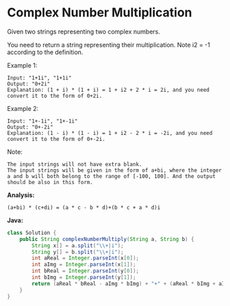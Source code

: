 # Complex Number Multiplication

Given two strings representing two complex numbers.

You need to return a string representing their multiplication. Note i2 = -1 according to the definition.

Example 1:

    Input: "1+1i", "1+1i"
    Output: "0+2i"
    Explanation: (1 + i) * (1 + i) = 1 + i2 + 2 * i = 2i, and you need convert it to the form of 0+2i.

Example 2:

    Input: "1+-1i", "1+-1i"
    Output: "0+-2i"
    Explanation: (1 - i) * (1 - i) = 1 + i2 - 2 * i = -2i, and you need convert it to the form of 0+-2i.

Note:

    The input strings will not have extra blank.
    The input strings will be given in the form of a+bi, where the integer a and b will both belong to the range of [-100, 100]. And the output should be also in this form.

**Analysis:**

    (a+bi) * (c+di) = (a * c - b * d)+(b * c + a * d)i

**Java:**
```java
class Solution {
    public String complexNumberMultiply(String a, String b) {
        String x[] = a.split("\\+|i");
        String y[] = b.split("\\+|i");
        int aReal = Integer.parseInt(x[0]);
        int aImg = Integer.parseInt(x[1]);
        int bReal = Integer.parseInt(y[0]);
        int bImg = Integer.parseInt(y[1]);
        return (aReal * bReal - aImg * bImg) + "+" + (aReal * bImg + aImg * bReal) + "i";
    }
}
```
